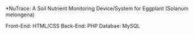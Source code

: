 *NuTrace: A Soil Nutrient Monitoring Device/System for Eggplant (Solanum melongena)

Front-End: HTML/CSS
Back-End: PHP
Databae: MySQL

